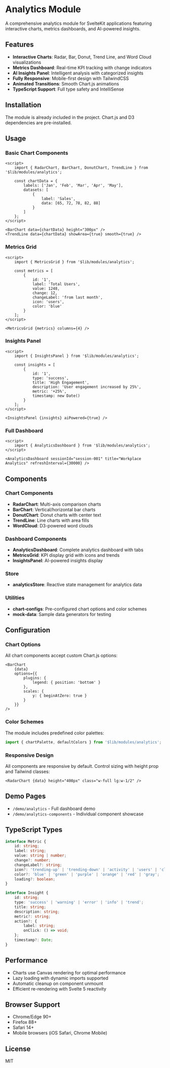 # Analytics Module

A comprehensive analytics module for SvelteKit applications featuring interactive charts, metrics dashboards, and AI-powered insights.

## Features

- **Interactive Charts**: Radar, Bar, Donut, Trend Line, and Word Cloud visualizations
- **Metrics Dashboard**: Real-time KPI tracking with change indicators
- **AI Insights Panel**: Intelligent analysis with categorized insights
- **Fully Responsive**: Mobile-first design with TailwindCSS
- **Animated Transitions**: Smooth Chart.js animations
- **TypeScript Support**: Full type safety and IntelliSense

## Installation

The module is already included in the project. Chart.js and D3 dependencies are pre-installed.

## Usage

### Basic Chart Components

```svelte
<script>
	import { RadarChart, BarChart, DonutChart, TrendLine } from '$lib/modules/analytics';

	const chartData = {
		labels: ['Jan', 'Feb', 'Mar', 'Apr', 'May'],
		datasets: [
			{
				label: 'Sales',
				data: [65, 72, 78, 82, 88]
			}
		]
	};
</script>

<BarChart data={chartData} height="300px" />
<TrendLine data={chartData} showArea={true} smooth={true} />
```

### Metrics Grid

```svelte
<script>
	import { MetricsGrid } from '$lib/modules/analytics';

	const metrics = [
		{
			id: '1',
			label: 'Total Users',
			value: 1248,
			change: 12,
			changeLabel: 'from last month',
			icon: 'users',
			color: 'blue'
		}
	];
</script>

<MetricsGrid {metrics} columns={4} />
```

### Insights Panel

```svelte
<script>
	import { InsightsPanel } from '$lib/modules/analytics';

	const insights = [
		{
			id: '1',
			type: 'success',
			title: 'High Engagement',
			description: 'User engagement increased by 25%',
			metric: '+25%',
			timestamp: new Date()
		}
	];
</script>

<InsightsPanel {insights} aiPowered={true} />
```

### Full Dashboard

```svelte
<script>
	import { AnalyticsDashboard } from '$lib/modules/analytics';
</script>

<AnalyticsDashboard sessionId="session-001" title="Workplace Analytics" refreshInterval={30000} />
```

## Components

### Chart Components

- **RadarChart**: Multi-axis comparison charts
- **BarChart**: Vertical/horizontal bar charts
- **DonutChart**: Donut charts with center text
- **TrendLine**: Line charts with area fills
- **WordCloud**: D3-powered word clouds

### Dashboard Components

- **AnalyticsDashboard**: Complete analytics dashboard with tabs
- **MetricsGrid**: KPI display grid with icons and trends
- **InsightsPanel**: AI-powered insights display

### Store

- **analyticsStore**: Reactive state management for analytics data

### Utilities

- **chart-configs**: Pre-configured chart options and color schemes
- **mock-data**: Sample data generators for testing

## Configuration

### Chart Options

All chart components accept custom Chart.js options:

```svelte
<BarChart
	{data}
	options={{
		plugins: {
			legend: { position: 'bottom' }
		},
		scales: {
			y: { beginAtZero: true }
		}
	}}
/>
```

### Color Schemes

The module includes predefined color palettes:

```typescript
import { chartPalette, defaultColors } from '$lib/modules/analytics';
```

### Responsive Design

All components are responsive by default. Control sizing with height prop and Tailwind classes:

```svelte
<RadarChart {data} height="400px" class="w-full lg:w-1/2" />
```

## Demo Pages

- `/demo/analytics` - Full dashboard demo
- `/demo/analytics-components` - Individual component showcase

## TypeScript Types

```typescript
interface Metric {
	id: string;
	label: string;
	value: string | number;
	change?: number;
	changeLabel?: string;
	icon?: 'trending-up' | 'trending-down' | 'activity' | 'users' | 'clock' | 'check';
	color?: 'blue' | 'green' | 'purple' | 'orange' | 'red' | 'gray';
	loading?: boolean;
}

interface Insight {
	id: string;
	type: 'success' | 'warning' | 'error' | 'info' | 'trend';
	title: string;
	description: string;
	metric?: string;
	action?: {
		label: string;
		onClick: () => void;
	};
	timestamp?: Date;
}
```

## Performance

- Charts use Canvas rendering for optimal performance
- Lazy loading with dynamic imports supported
- Automatic cleanup on component unmount
- Efficient re-rendering with Svelte 5 reactivity

## Browser Support

- Chrome/Edge 90+
- Firefox 88+
- Safari 14+
- Mobile browsers (iOS Safari, Chrome Mobile)

## License

MIT
